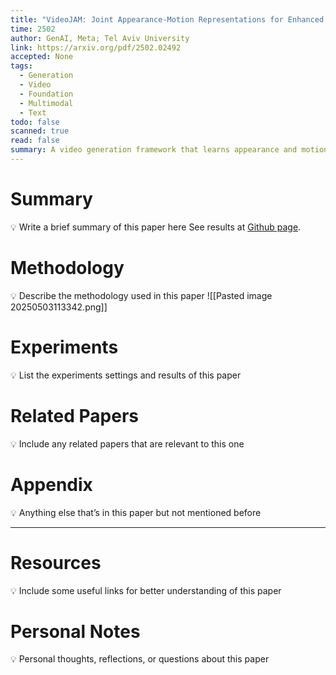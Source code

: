 ```yaml
---
title: "VideoJAM: Joint Appearance-Motion Representations for Enhanced Motion Generation in Video Models"
time: 2502
author: GenAI, Meta; Tel Aviv University
link: https://arxiv.org/pdf/2502.02492
accepted: None
tags:
  - Generation
  - Video
  - Foundation
  - Multimodal
  - Text
todo: false
scanned: true
read: false
summary: A video generation framework that learns appearance and motion into same latent space.
---
```

# Summary
💡 Write a brief summary of this paper here
See results at [Github page](https://hila-chefer.github.io/videojam-paper.github.io/).
# Methodology
💡 Describe the methodology used in this paper
![[Pasted image 20250503113342.png]]
# Experiments
💡 List the experiments settings and results of this paper

# Related Papers
💡 Include any related papers that are relevant to this one

# Appendix
💡 Anything else that’s in this paper but not mentioned before

---
# Resources
💡 Include some useful links for better understanding of this paper

# Personal Notes
💡 Personal thoughts, reflections, or questions about this paper